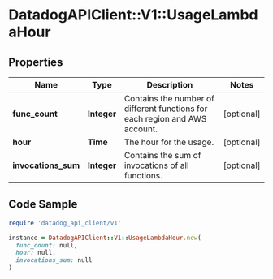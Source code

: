 # DatadogAPIClient::V1::UsageLambdaHour

## Properties

| Name | Type | Description | Notes |
| ---- | ---- | ----------- | ----- |
| **func_count** | **Integer** | Contains the number of different functions for each region and AWS account. | [optional] |
| **hour** | **Time** | The hour for the usage. | [optional] |
| **invocations_sum** | **Integer** | Contains the sum of invocations of all functions. | [optional] |

## Code Sample

```ruby
require 'datadog_api_client/v1'

instance = DatadogAPIClient::V1::UsageLambdaHour.new(
  func_count: null,
  hour: null,
  invocations_sum: null
)
```

